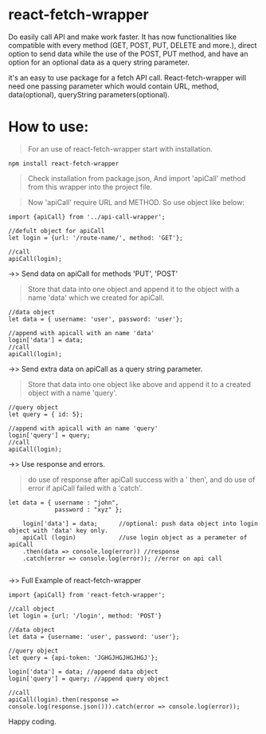 # react-fetch-wrapper
Do easily call API and make work faster. It has now functionalities like compatible with every method (GET, POST, PUT, DELETE and more.), direct option to send data while the use of the POST, PUT method, and have an option for an optional data as a query string parameter.

it's an easy to use package for a fetch API call. React-fetch-wrapper will need one passing parameter which would contain URL, method, data(optional), queryString parameters(optional).

# How to use: 

> For an use of react-fetch-wrapper start with installation.

```
npm install react-fetch-wrapper
```

> Check installation from package.json, And import 'apiCall' method from this wrapper into the project file.

> Now 'apiCall' require URL and METHOD. So use object like below:
```
import {apiCall} from '../api-call-wrapper';

//defult object for apiCall
let login = {url: '/route-name/', method: 'GET'};

//call
apiCall(login);

```

->> Send data on apiCall for methods 'PUT', 'POST'

> Store that data into one object and append it to the object with a name 'data' which we created for apiCall. 

```
//data object
let data = { username: 'user', password: 'user'};

//append with apicall with an name 'data'
login['data'] = data;
//call
apiCall(login);
```

->> Send extra data on apiCall as a query string parameter.

> Store that data into one object like above and append it to a created object with a name 'query'.
```
//query object
let query = { id: 5};

//append with apicall with an name 'query'
login['query'] = query;
//call
apiCall(login);
```

->> Use response and errors.
> do use of response after apiCall success with a ' then', and do use of error if apiCall failed with a 'catch'.

```
let data = { username : "john",
             password : "xyz" };
             
    login['data'] = data;      //optional: push data object into login object with 'data' key only.
    apiCall (login)            //use login object as a perameter of apiCall
    .then(data => console.log(error)) //response
    .catch(error => console.log(error)); //error on api call
    
```

->> Full Example of react-fetch-wrapper

```
import {apiCall} from 'react-fetch-wrapper';

//call object
let login = {url: '/login', method: 'POST'}

//data object
let data = {username: 'user', password: 'user'};

//query object 
let query = {api-token: 'JGHGJHGJHGJHGJ'};

login['data'] = data; //append data object
login['query'] = query; //append query object

//call
apiCall(login).then(response => console.log(response.json())).catch(error => console.log(error));

```

Happy coding.
